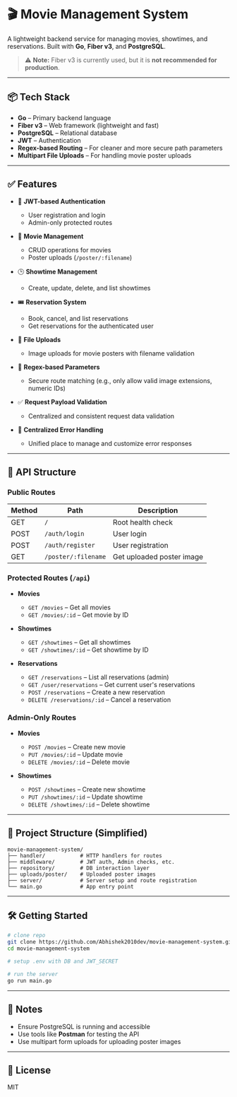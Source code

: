 # 🎬 Movie Management System

A lightweight backend service for managing movies, showtimes, and reservations. Built with **Go**, **Fiber v3**, and **PostgreSQL**.

> ⚠️ **Note:** Fiber v3 is currently used, but it is **not recommended for production**.

---

## 📦 Tech Stack

* **Go** – Primary backend language
* **Fiber v3** – Web framework (lightweight and fast)
* **PostgreSQL** – Relational database
* **JWT** – Authentication
* **Regex-based Routing** – For cleaner and more secure path parameters
* **Multipart File Uploads** – For handling movie poster uploads

---

## ✅ Features

* 🔐 **JWT-based Authentication**

  * User registration and login
  * Admin-only protected routes

* 🎥 **Movie Management**

  * CRUD operations for movies
  * Poster uploads (`/poster/:filename`)

* 🕒 **Showtime Management**

  * Create, update, delete, and list showtimes

* 🎟️ **Reservation System**

  * Book, cancel, and list reservations
  * Get reservations for the authenticated user

* 📁 **File Uploads**

  * Image uploads for movie posters with filename validation

* 🧪 **Regex-based Parameters**

  * Secure route matching (e.g., only allow valid image extensions, numeric IDs)

* ✅ **Request Payload Validation**

  * Centralized and consistent request data validation

* 🚨 **Centralized Error Handling**

  * Unified place to manage and customize error responses

---

## 🚀 API Structure

### Public Routes

| Method | Path                | Description               |
| ------ | ------------------- | ------------------------- |
| GET    | `/`                 | Root health check         |
| POST   | `/auth/login`       | User login                |
| POST   | `/auth/register`    | User registration         |
| GET    | `/poster/:filename` | Get uploaded poster image |

### Protected Routes (`/api`)

* **Movies**

  * `GET /movies` – Get all movies
  * `GET /movies/:id` – Get movie by ID

* **Showtimes**

  * `GET /showtimes` – Get all showtimes
  * `GET /showtimes/:id` – Get showtime by ID

* **Reservations**

  * `GET /reservations` – List all reservations (admin)
  * `GET /user/reservations` – Get current user's reservations
  * `POST /reservations` – Create a new reservation
  * `DELETE /reservations/:id` – Cancel a reservation

### Admin-Only Routes

* **Movies**

  * `POST /movies` – Create new movie
  * `PUT /movies/:id` – Update movie
  * `DELETE /movies/:id` – Delete movie

* **Showtimes**

  * `POST /showtimes` – Create new showtime
  * `PUT /showtimes/:id` – Update showtime
  * `DELETE /showtimes/:id` – Delete showtime

---

## 📂 Project Structure (Simplified)

```
movie-management-system/
├── handler/           # HTTP handlers for routes
├── middleware/        # JWT auth, Admin checks, etc.
├── repository/        # DB interaction layer
├── uploads/poster/    # Uploaded poster images
├── server/            # Server setup and route registration
└── main.go            # App entry point
```

---

## 🛠️ Getting Started

```bash
# clone repo
git clone https://github.com/Abhishek2010dev/movie-management-system.git
cd movie-management-system

# setup .env with DB and JWT_SECRET

# run the server
go run main.go
```

---

## 📌 Notes

* Ensure PostgreSQL is running and accessible
* Use tools like **Postman** for testing the API
* Use multipart form uploads for uploading poster images

---

## 📃 License

MIT
